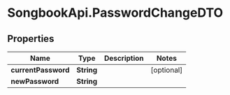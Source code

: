 # SongbookApi.PasswordChangeDTO

## Properties
Name | Type | Description | Notes
------------ | ------------- | ------------- | -------------
**currentPassword** | **String** |  | [optional] 
**newPassword** | **String** |  | 


